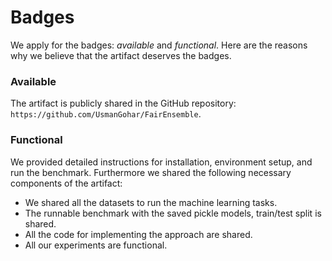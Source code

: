# Badges

We apply for the badges: *available* and *functional*. Here are the reasons why we believe that the artifact deserves the badges.

### Available
The artifact is publicly shared in the GitHub repository: `https://github.com/UsmanGohar/FairEnsemble`.

### Functional
We provided detailed instructions for installation, environment setup, and run the benchmark. Furthermore we shared the following necessary components of the artifact:

* We shared all the datasets to run the machine learning tasks.
* The runnable benchmark with the saved pickle models, train/test split is shared.
* All the code for implementing the approach are shared.
* All our experiments are functional.
